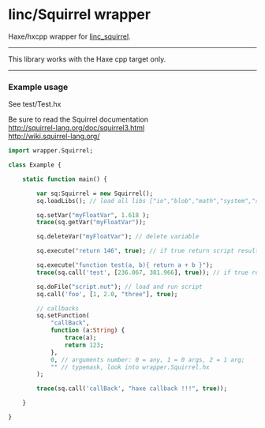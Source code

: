 # linc/Squirrel wrapper
Haxe/hxcpp wrapper for [linc_squirrel](https://github.com/RudenkoArt/linc_squirrel). 

---

This library works with the Haxe cpp target only.

---

### Example usage

See test/Test.hx

Be sure to read the Squirrel documentation  
http://squirrel-lang.org/doc/squirrel3.html  
http://wiki.squirrel-lang.org/  

```haxe
import wrapper.Squirrel;

class Example {

    static function main() {

        var sq:Squirrel = new Squirrel();
        sq.loadLibs(); // load all libs ["io","blob","math","system","string"]

        sq.setVar("myFloatVar", 1.618 );
        trace(sq.getVar("myFloatVar"));

        sq.deleteVar("myFloatVar"); // delete variable

        sq.execute("return 146", true); // if true return script result

        sq.execute("function test(a, b){ return a + b }");
        trace(sq.call('test', [236.067, 381.966], true)); // if true return function result

        sq.doFile("script.nut"); // load and run script
        sq.call('foo', [1, 2.0, "three"], true);

        // callbacks
        sq.setFunction(
            "callBack", 
            function (a:String) { 
                trace(a);
                return 123;
            },
            0, // arguments number: 0 = any, 1 = 0 args, 2 = 1 arg; 
            "" // typemask, look into wrapper.Squirrel.hx
        );

        trace(sq.call('callBack', "haxe callback !!!", true));

    }

}
```